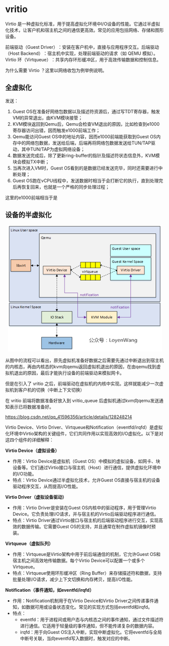 # vritio

Virtio 是一种虚拟化标准，用于提高虚拟化环境中I/O设备的性能。它通过半虚拟化技术，让客户机和宿主机之间的通信更高效。常见的应用包括网络、存储和图形设备。

​前端驱动（Guest Driver）​：安装在客户机中，直接与应用程序交互。
​后端驱动（Host Backend）​：宿主机中实现，处理前端驱动的请求（如 QEMU 模拟）。
​Virtio 环（Virtqueue）​：共享内存环形缓冲区，用于高效传输数据和控制信息。

为什么需要 Virtio ？这里以网络收包为例举例说明。

## 全虚拟化

发送：

1. Guest OS在准备好网络包数据以及描述符资源后，通过写TDT寄存器，触发VM的异常退出，由KVM模块接管；
2. KVM模块返回到Qemu后，Qemu会检查VM退出的原因，比如检查到e1000寄存器访问出错，因而触发e1000前端工作；
3. Qemu能访问Guest OS中的地址内容，因而e1000前端能获取到Guest OS内存中的网络包数据，发送给后端，后端再将网络包数据发送给TUN/TAP驱动，其中TUN/TAP为虚拟网络设备；
4. 数据发送完成后，除了更新ring-buffer的指针及描述符状态信息外，KVM模块会模拟TX中断；
5. 当再次进入VM时，Guest OS看到的是数据已经发送完毕，同时还需要进行中断处理；
6. Guest OS跑在vCPU线程中，发送数据时相当于会打断它的执行，直到处理完后再恢复回来，也就是一个严格的同步处理过程；

这里的e1000前端相当于是

## 设备的半虚拟化

![alt text](../image/vritio.png)

从图中的流程可以看出，原先虚拟机准备好数据之后需要先通过中断退出到宿主机的内核态，再由内核态的kvm向qemu返回虚拟机退出的原因，在由qemu找到虚拟机退出的原因，最后才能执行设备的前端驱动来模拟网卡。

但是在引入了 vritio 之后，前端驱动在虚拟机的内核中实现。这样就能减少一次虚拟机到客户机的切换（中断上下文切换）

在 vritio 前端将数据准备好放入到 vritio_queue 后虚拟机通过kvm向qemu发送通知表示已将数据准备好。

https://blog.csdn.net/qq_41596356/article/details/128248214

Virtio Device、Virtio Driver、Virtqueue和Notification（eventfd/irqfd）是虚拟化环境中Virtio架构的关键组件，它们共同作用以实现高效的I/O虚拟化。以下是对这四个组件的详细解释：

**Virtio Device（虚拟设备）**

- 作用：Virtio Device是虚拟机（Guest OS）中模拟的虚拟设备，如网卡、块设备等。它们通过Virtio接口与宿主机（Host）进行通信，提供虚拟化环境中的I/O功能。
- 特点：Virtio Device通过半虚拟化技术，允许Guest OS直接与宿主机的设备驱动程序交互，从而提高I/O性能。

**Virtio Driver（虚拟设备驱动）**

- 作用：Virtio Driver是安装在Guest OS内核中的驱动程序，用于管理Virtio Device。它负责处理I/O请求，并与宿主机的Virtio后端驱动程序进行通信。
- 特点：Virtio Driver通过Virtio接口与宿主机的后端驱动程序进行交互，实现高效的数据传输。它需要Guest OS的支持，并且通常在制作虚拟机镜像时预装。

**Virtqueue（虚拟队列）**

- 作用：Virtqueue是Virtio架构中用于前后端通信的机制，它允许Guest OS和宿主机之间高效地传输数据。每个Virtio Device可以配置一个或多个Virtqueue。
- 特点：Virtqueue使用环形缓冲区（Ring Buffer）来存储描述符和数据，支持批量处理I/O请求，减少上下文切换和内存拷贝，提高I/O性能。

**Notification（事件通知，如eventfd/irqfd）**

- 作用：Notification机制用于在Virtio Device和Virtio Driver之间传递事件通知，如数据可用或设备状态变化。常见的实现方式包括eventfd和irqfd。
- 特点：
  - eventfd：用于进程间或用户态与内核态之间的事件通知，通过文件描述符进行通信。它适用于轻量级的事件通知，但不能传递复杂的数据内容。
  - irqfd：用于向Guest OS注入中断，实现中断虚拟化。它将eventfd与全局中断号关联，当向eventfd写入数据时，触发对应的中断。
